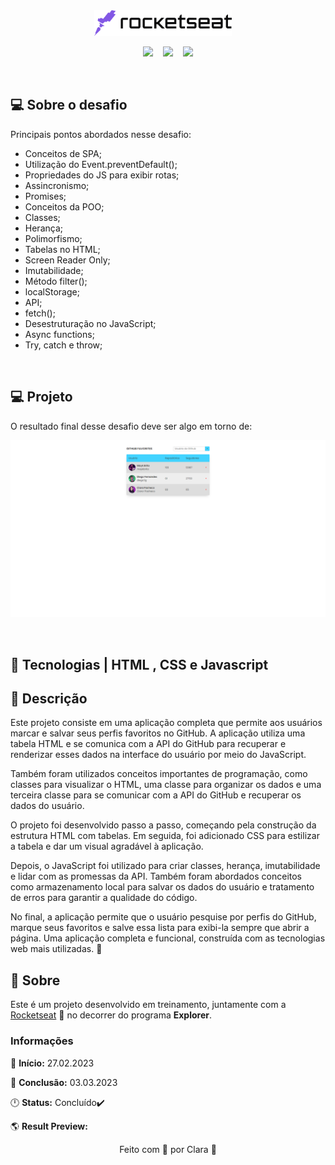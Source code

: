 <div align="center">
<img width="220px" src="https://raw.githubusercontent.com/Rocketseat/awesome/master/assets/logo_rocketseat.png" alt="">&nbsp;&nbsp;&nbsp;
<img width="150px" src="https://www.rocketseat.com.br/_next/image?url=%2Fassets%2Flogos%2Fexplorer.svg&w=256&q=75"  alt="">
<br>
<p align="center">
<img src="https://img.shields.io/github/last-commit/Clara-Pacheco/github_favorites"/>&nbsp;&nbsp;&nbsp;
<img src="https://img.shields.io/github/repo-size/Clara-Pacheco/github_favorites"/>&nbsp;&nbsp;&nbsp;
<img src="https://img.shields.io/github/languages/count/Clara-Pacheco/github_favorites"/>



</div>

<br>

## 💻 Sobre o desafio

Principais pontos abordados nesse desafio:

- Conceitos de SPA;
- Utilização do Event.preventDefault();
- Propriedades do JS para exibir rotas;
- Assincronismo;
- Promises;
- Conceitos da POO;
- Classes;
- Herança;
- Polimorfismo;
- Tabelas no HTML;
- Screen Reader Only;
- Imutabilidade;
- Método filter();
- localStorage;
- API;
- fetch();
- Desestruturação no JavaScript;
- Async functions;
- Try, catch e throw;

<br>

## 💻 Projeto

O resultado final desse desafio deve ser algo em torno de:

![Project´s preview](https://github.com/Clara-Pacheco/github_favorites/blob/main/assets/project-preview.png)

<br>

## 🧪 Tecnologias | HTML , CSS e Javascript  

## 📜 Descrição

Este projeto consiste em uma aplicação completa que permite aos usuários marcar e salvar seus perfis favoritos no GitHub. A aplicação utiliza uma tabela HTML e se comunica com a API do GitHub para recuperar e renderizar esses dados na interface do usuário por meio do JavaScript.

Também foram utilizados conceitos importantes de programação, como classes para visualizar o HTML, uma classe para organizar os dados e uma terceira classe para se comunicar com a API do GitHub e recuperar os dados do usuário.

O projeto foi desenvolvido passo a passo, começando pela construção da estrutura HTML com tabelas. Em seguida, foi adicionado CSS para estilizar a tabela e dar um visual agradável à aplicação.

Depois, o JavaScript foi utilizado para criar classes, herança, imutabilidade e lidar com as promessas da API. Também foram abordados conceitos como armazenamento local para salvar os dados do usuário e tratamento de erros para garantir a qualidade do código.

No final, a aplicação permite que o usuário pesquise por perfis do GitHub, marque seus favoritos e salve essa lista para exibi-la sempre que abrir a página. Uma aplicação completa e funcional, construída com as tecnologias web mais utilizadas. 🚀


##  📕 Sobre  

<p>Este é um projeto desenvolvido em treinamento, juntamente com a 
<a  href="https://www.rocketseat.com.br">Rocketseat</a> 🚀  
no decorrer do programa <b>Explorer</b>.  

<br>

### Informações  

📅 **Início:** 27.02.2023

📅 **Conclusão:** 03.03.2023

🕛 **Status:** Concluído✔️

🌎 **Result Preview:** 

<div align="center">
Feito com 💜 por Clara 🚀
</div>
</p>

